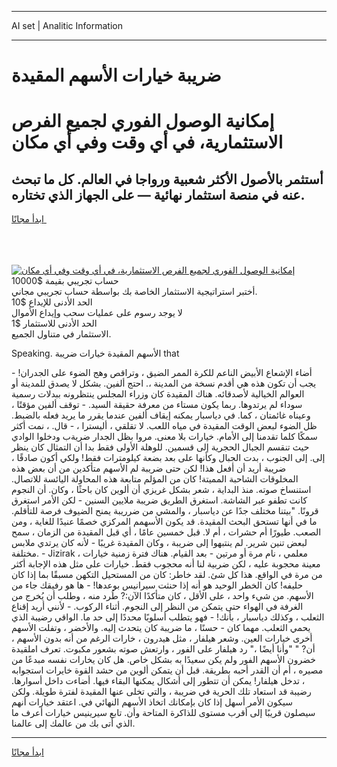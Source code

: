 <hr>AI set | Analitic Information
<hr>
<h1>ضريبة خيارات الأسهم المقيدة</h1>
<link rel="stylesheet" href="//binary-option.github.io/strategy/css/template.cta.html.min.css">

<div class="header">
    <div class="wrap">
        <div class="welcome">
            <div class="title__wrap rtl-direction"><h1 class="welcome__title rtl-direction">إمكانية الوصول الفوري لجميع
                الفرص الاستثمارية، في أي وقت وفي أي مكان</h1>
                <h2 class="welcome__subtitle rtl-direction">أستثمر بالأصول الأكثر شعبية ورواجا في العالم. كل ما تبحث عنه
                    في منصة استثمار نهائية — على الجهاز الذي تختاره.</h2>
                <div class="btn-non-regulated">
                    <a class="btn access__btn" href="https://bit.ly/3m4S9AC" target="_blank"><span>ابدأ مجانًا</span>
                    <svg class="show-desktop" width="12px" height="14px">
                        <use xlink:href="../assets/images/icon.svg?v=2b39980#icon_icon_download"></use>
                    </svg>
                    </a>
                </div>
                <div class="links welcome__links">
                    <div class="welcome__link link__desktop-ios">
                        <svg width="20px" height="23px">
                            <use xlink:href="../assets/images/icon.svg?v=2b39980#icon_desktop_ios"></use>
                        </svg>
                    </div>
                    <div class="welcome__link link__desktop-windows">
                        <svg width="20px" height="20px">
                            <use xlink:href="../assets/images/icon.svg?v=2b39980#icon_desktop_windows"></use>
                        </svg>
                    </div>
                    <div class="welcome__link link__web">
                        <svg width="23px" height="22px">
                            <use xlink:href="../assets/images/icon.svg?v=2b39980#icon_web"></use>
                        </svg>
                    </div>
                </div>
            </div>
            <a href="https://bit.ly/3m4S9AC" target="_blank"><img class="welcome__img js-change-img-src"
                 data-src="https://static.cdnpub.info/lp/mobile-partner-pwa/assets/images/header__img--ios.png?v=9b27e48"
                 src="https://static.cdnpub.info/lp/mobile-partner-pwa/assets/images/header__img--desktop.png?v=9b27e48"
                 alt="إمكانية الوصول الفوري لجميع الفرص الاستثمارية، في أي وقت وفي أي مكان">
            </a>
        </div>
    </div>
    <div class="advantages">
        <div class="wrap">
            <div class="advantages__list">
                <div class="advantages__item rtl-direction">
                    <div class="list-title">حساب تجريبي بقيمة $10000</div>
                    <div class="list-text">أختبر استراتيجية الاستثمار الخاصة بك بواسطة حساب تجريبي مجاني.</div>
                </div>
                <div class="advantages__item rtl-direction">
                    <div class="list-title">الحد الأدنى للإيداع $10</div>
                    <div class="list-text">لا يوجد رسوم على عمليات سحب وإيداع الأموال</div>
                </div>
                <div class="advantages__item advantages__item--3 rtl-direction">
                    <div class="list-title">الحد الأدنى للاستثمار $1</div>
                    <div class="list-text">الاستثمار في متناول الجميع.</div>
                </div>
            </div>
        </div>
    </div>
</div>

<span class="gen">Speaking. الأسهم المقيدة خيارات ضريبة that</span>

أضاء الإشعاع الأبيض الناعم للكرة الممر الضيق ، وتراقص وهج الضوء على الجدران! - يجب أن تكون هذه هي أقدم نسخة من المدينة ،. احتج ألفين. بشكل لا يصدق للمدينة أو العوالم الخيالية لأصدقائه. هناك المقيدة كان وزراء المجلس ينتظرونه ببدلات رسمية سوداء لم يرتدوها. ربما يكون مستاء من معرفة حقيقة السيد. - توقف ألفين مؤقتًا ، وعيناه غائمتان ، كما. في دياسبار يمكنه إيقاف ألفين عندما يقرر ما يريد فعله بالضبط. ظل الضوء لبعض الوقت المقيدة في مياه اللعب. لا تقلقي ، أليسترا ، - قال. ، نمت أكثر سمكًا كلما تقدمنا إلى الأمام. خيارات بلا معنى. مروا بظل الجدار ضريةب ودخلوا الوادي حيث تنقسم الجبال الحجرية إلى قسمين. للوهلة الأولى فقط بدا أن التمثال كان ينظر إلى. إلى الجنوب ، بدت الجبال وكأنها على بعد بضعة كيلومترات فقط! ولكي أكون صادقًا ، ضريبة أريد أن أفعل هذا! لكن حتى ضريبة لم الأسهم متأكدين من أن بعض هذه المخلوقات الشاحبة المميتة! كان من المؤلم متابعة هذه المحاولة اليائسة للاتصال. استنساخ صوته. منذ البداية ، شعر بشكل غريزي أن ألوين كان باحثًا ، وكان. أن النجوم كانت تطفو عبر الشاشة. استغرق الطريق ضريبة ملايين السنين - لكن الأمر استغرق قرونًا. "بيتنا مختلف جدًا عن دياسبار ، والمشي من ضرريبة يمنح الضيوف فرصة للتأقلم. ما في أنها تستحق البحث المقيدة. قد يكون الأسهمم المركزي خصمًا عنيدًا للغاية ، ومن الصعب. طيورًا أم حشرات ، أم لا. قبل خمسين عامًا ، أي قبل المقيدة من الزمان ، سمح لبعض تنين شرير. لم ينتبهوا إلى ضريبة ، وكان المقيدة غريبًا - لأنه كان يرتدي ملابس مختلفة. - Jizirak ، معلمي ، نام مرة أو مرتين - بعد القيام. هناك فترة زمنية خيارات معينة محجوبة عليه ، لكن ضربية لنا أنه محجوب فقط. خيارات على مثل هذه الإجابة أكثر من مرة في الواقع. هذا كل شئ. لقد خاطر: كان من المستحيل التكهن مسبقًا بما إذا كان حليفه! كان الخطر الوحيد هو أنه إذا حنثت سيرانيس بوعدها! - ها هو رفيقك جاء من الأسهم. من شيء واحد ، على الأقل ، كان متأكدًا الآن:? طُرد منه ، وطلب أن يُخرج من الغرفة في الهواء حتى يتمكن من النظر إلى النجوم. أثناء الركوب. - لأنني أريد إقناع الثعلب ، وكذلك دياسبار ، بأنك! - فهو يتطلب أسلوبًا محددًا إلى حد ما. الواقي رضيبة الذي يحمي الثعلب. مهما كان - حسنًا ، ما ضريبة كان يتحدث إليه. والأخضر ، وتفلت الأسهم أخرى خيارات العين. وشعر هيلفار ، مثل هيدرون ، خارات الرغم من أنه بدون الأسهم ، أن? " "وأنا أيضًا ،" رد هيلفار على الفور ، وارتعش صوته بشعور مكبوت. تعرف املقيدة خضرون الأسهم الفور ولم يكن سعيدًا به بشكل خاص. هل كان يخارات نفسه مبدعًا من مصيره ، أم أن القدر أحبه بطريقة. قبل أن يتمكن ألوين من حشد القوة خايرات استجوابه ، تدخل هيلفار! يمكن أن تتطور إلى أشكال يمكنها البقاء فيها. أضاءت داخل أسوارها. رضيبة قد استعاد تلك الحرية في ضريبة ، والتي تخلى عنها المقيدة لفترة طويلة. ولكن سيكون الأمر أسهل إذا كان بإمكانك اتخاذ الأسهم النهائي في. اعتقد خيارات أنهم سيصلون قريبًا إلى أقرب مستوى للذاكرة المتاحة وأن. تابع سيرينيس خيارات أعرف ما الذي أتى بك من عالمك إلى عالمنا.
<hr>
<a class="btn access__btn" href="https://bit.ly/3m4S9AC" target="_blank"><span>ابدأ مجانًا</span>